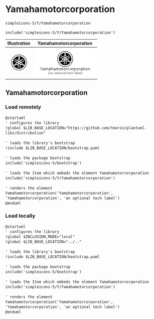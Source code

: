 # Yamahamotorcorporation


```text
simpleicons-5/Y/Yamahamotorcorporation
```

```text
include('simpleicons-5/Y/Yamahamotorcorporation')
```



| Illustration | Yamahamotorcorporation |
| :---: | :---: |
| ![illustration for Illustration](../../simpleicons-5/Y/Yamahamotorcorporation.png) | ![illustration for Yamahamotorcorporation](../../simpleicons-5/Y/Yamahamotorcorporation.Local.png) |




## Yamahamotorcorporation

### Load remotely
```plantuml
@startuml
' configures the library
!global $LIB_BASE_LOCATION="https://github.com/tmorin/plantuml-libs/distribution"

' loads the library's bootstrap
!include $LIB_BASE_LOCATION/bootstrap.puml

' loads the package bootstrap
include('simpleicons-5/bootstrap')

' loads the Item which embeds the element Yamahamotorcorporation
include('simpleicons-5/Y/Yamahamotorcorporation')

' renders the element
Yamahamotorcorporation('Yamahamotorcorporation', 'Yamahamotorcorporation', 'an optional tech label')
@enduml
```

### Load locally
```plantuml
@startuml
' configures the library
!global $INCLUSION_MODE="local"
!global $LIB_BASE_LOCATION="../.."

' loads the library's bootstrap
!include $LIB_BASE_LOCATION/bootstrap.puml

' loads the package bootstrap
include('simpleicons-5/bootstrap')

' loads the Item which embeds the element Yamahamotorcorporation
include('simpleicons-5/Y/Yamahamotorcorporation')

' renders the element
Yamahamotorcorporation('Yamahamotorcorporation', 'Yamahamotorcorporation', 'an optional tech label')
@enduml
```

